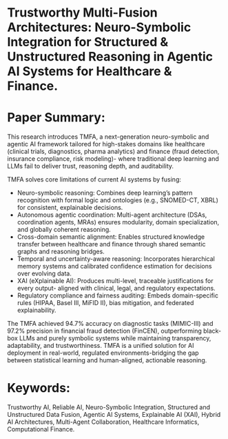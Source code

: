 # Trustworthy Multi-Fusion Architectures: Neuro-Symbolic Integration for Structured & Unstructured Reasoning in Agentic AI Systems for Healthcare & Finance.

# Paper Summary:
This research introduces TMFA, a next-generation neuro-symbolic and agentic AI framework tailored for high-stakes domains like healthcare (clinical trials, diagnostics, pharma analytics) and finance (fraud detection, insurance compliance, risk modeling)- where traditional deep learning and LLMs fail to deliver trust, reasoning depth, and auditability.

TMFA solves core limitations of current AI systems by fusing:

- Neuro-symbolic reasoning: Combines deep learning’s pattern recognition with formal logic and ontologies (e.g., SNOMED-CT, XBRL) for consistent, explainable decisions.
- Autonomous agentic coordination: Multi-agent architecture (DSAs, coordination agents, MRAs) ensures modularity, domain specialization, and globally coherent reasoning.
- Cross-domain semantic alignment: Enables structured knowledge transfer between healthcare and finance through shared semantic graphs and reasoning bridges.
- Temporal and uncertainty-aware reasoning: Incorporates hierarchical memory systems and calibrated confidence estimation for decisions over evolving data.
- XAI (eXplainable AI): Produces multi-level, traceable justifications for every output- aligned with clinical, legal, and regulatory expectations.
- Regulatory compliance and fairness auditing: Embeds domain-specific rules (HIPAA, Basel III, MiFID II), bias mitigation, and federated explainability.

The TMFA achieved 94.7% accuracy on diagnostic tasks (MIMIC-III) and 97.2% precision in financial fraud detection (FinCEN), outperforming black-box LLMs and purely symbolic systems while maintaining transparency, adaptability, and trustworthiness. TMFA is a unified solution for AI deployment in real-world, regulated environments-bridging the gap between statistical learning and human-aligned, actionable reasoning.

# Keywords: 
Trustworthy AI, Reliable AI, Neuro-Symbolic Integration, Structured
and Unstructured Data Fusion, Agentic AI Systems, Explainable AI (XAI), Hybrid AI
Architectures, Multi-Agent Collaboration, Healthcare Informatics, Computational Finance.
